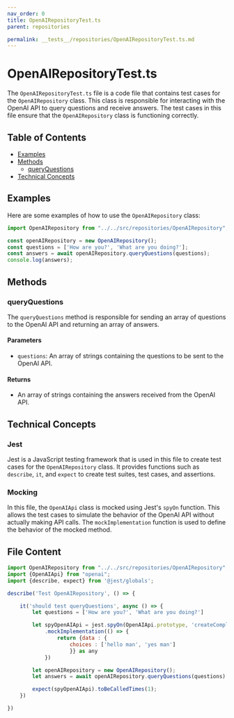 ```yaml
---
nav_order: 0
title: OpenAIRepositoryTest.ts
parent: repositories

permalink: __tests__/repositories/OpenAIRepositoryTest.ts.md
---
```


# OpenAIRepositoryTest.ts

The `OpenAIRepositoryTest.ts` file is a code file that contains test cases for the `OpenAIRepository` class. This class is responsible for interacting with the OpenAI API to query questions and receive answers. The test cases in this file ensure that the `OpenAIRepository` class is functioning correctly.

## Table of Contents

- [Examples](#examples)
- [Methods](#methods)
  - [queryQuestions](#queryquestions)
- [Technical Concepts](#technical-concepts)

## Examples

Here are some examples of how to use the `OpenAIRepository` class:

```javascript
import OpenAIRepository from "../../src/repositories/OpenAIRepository";

const openAIRepository = new OpenAIRepository();
const questions = ['How are you?', 'What are you doing?'];
const answers = await openAIRepository.queryQuestions(questions);
console.log(answers);
```

## Methods

### queryQuestions

The `queryQuestions` method is responsible for sending an array of questions to the OpenAI API and returning an array of answers.

#### Parameters

- `questions`: An array of strings containing the questions to be sent to the OpenAI API.

#### Returns

- An array of strings containing the answers received from the OpenAI API.

## Technical Concepts

### Jest

Jest is a JavaScript testing framework that is used in this file to create test cases for the `OpenAIRepository` class. It provides functions such as `describe`, `it`, and `expect` to create test suites, test cases, and assertions.

### Mocking

In this file, the `OpenAIApi` class is mocked using Jest's `spyOn` function. This allows the test cases to simulate the behavior of the OpenAI API without actually making API calls. The `mockImplementation` function is used to define the behavior of the mocked method.

## File Content

```javascript
import OpenAIRepository from "../../src/repositories/OpenAIRepository";
import {OpenAIApi} from "openai";
import {describe, expect} from '@jest/globals';

describe('Test OpenAIRepository', () => {

    it('should test queryQuestions', async () => {
        let questions = ['How are you?', 'What are you doing?']

        let spyOpenAIApi = jest.spyOn(OpenAIApi.prototype, 'createCompletion')
            .mockImplementation(() => {
                return {data : {
                    choices : ['hello man', 'yes man']
                    }} as any
            })

        let openAIRepository = new OpenAIRepository();
        let answers = await openAIRepository.queryQuestions(questions)

        expect(spyOpenAIApi).toBeCalledTimes(1);
    })

})
```